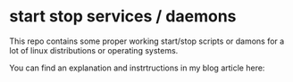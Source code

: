 # start stop services / daemons

This repo contains some proper working start/stop scripts or damons for a lot of linux distributions or operating systems.

You can find an explanation and instrtructions in my blog article here:
<URL>